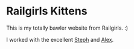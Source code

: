 # Railgirls Kittens

This is my totally bawler website from Railgirls. :)

I worked with the excellent [Steph](http://github.com/rosiericks) and
[Alex](http://github.com/alxtyrgrvs).
